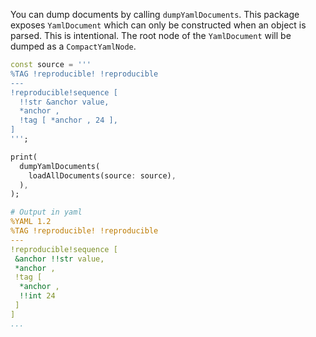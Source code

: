 You can dump documents by calling `dumpYamlDocuments`. This package exposes `YamlDocument` which can only be constructed when an object is parsed. This is intentional. The root node of the `YamlDocument` will be dumped as a `CompactYamlNode`.

```dart
const source = '''
%TAG !reproducible! !reproducible
---
!reproducible!sequence [
  !!str &anchor value,
  *anchor ,
  !tag [ *anchor , 24 ],
]
''';

print(
  dumpYamlDocuments(
    loadAllDocuments(source: source),
  ),
);
```

```yaml
# Output in yaml
%YAML 1.2
%TAG !reproducible! !reproducible
---
!reproducible!sequence [
 &anchor !!str value,
 *anchor ,
 !tag [
  *anchor ,
  !!int 24
 ]
]
...
```
